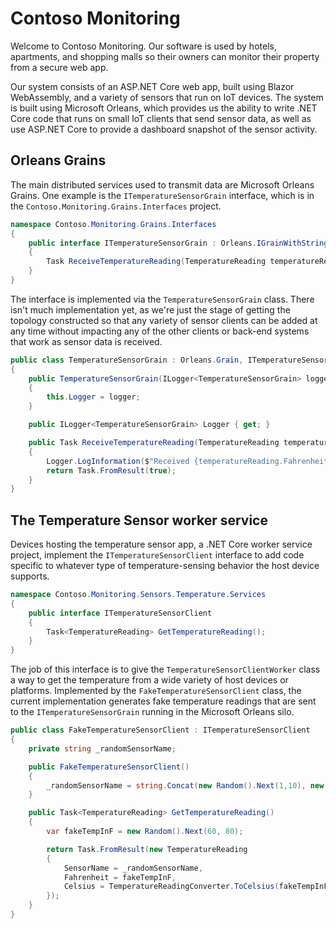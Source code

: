 # Contoso Monitoring

Welcome to Contoso Monitoring. Our software is used by hotels, apartments, and shopping malls so their owners can monitor their property from a secure web app. 

Our system consists of an ASP.NET Core web app, built using Blazor WebAssembly, and a variety of sensors that run on IoT devices. The system is built using Microsoft Orleans, which provides us the ability to write .NET Core code that runs on small IoT clients that send sensor data, as well as use ASP.NET Core to provide a dashboard snapshot of the sensor activity.

## Orleans Grains

The main distributed services used to transmit data are Microsoft Orleans Grains. One example is the `ITemperatureSensorGrain` interface, which is in the `Contoso.Monitoring.Grains.Interfaces` project.

```csharp
namespace Contoso.Monitoring.Grains.Interfaces
{
    public interface ITemperatureSensorGrain : Orleans.IGrainWithStringKey
    {
        Task ReceiveTemperatureReading(TemperatureReading temperatureReading);
    }
}
```

The interface is implemented via the `TemperatureSensorGrain` class. There isn't much implementation yet, as we're just the stage of getting the topology constructed so that any variety of sensor clients can be added at any time without impacting any of the other clients or back-end systems that work as sensor data is received.

```csharp
public class TemperatureSensorGrain : Orleans.Grain, ITemperatureSensorGrain
{
    public TemperatureSensorGrain(ILogger<TemperatureSensorGrain> logger)
    {
        this.Logger = logger;
    }

    public ILogger<TemperatureSensorGrain> Logger { get; }

    public Task ReceiveTemperatureReading(TemperatureReading temperatureReading)
    {
        Logger.LogInformation($"Received {temperatureReading.Fahrenheit} from client {temperatureReading.SensorName} at {DateTime.UtcNow}.");
        return Task.FromResult(true);
    }
}
```

## The Temperature Sensor worker service 

Devices hosting the temperature sensor app, a .NET Core worker service project, implement the `ITemperatureSensorClient` interface to add code specific to whatever type of temperature-sensing behavior the host device supports.

```csharp
namespace Contoso.Monitoring.Sensors.Temperature.Services
{
    public interface ITemperatureSensorClient
    {
        Task<TemperatureReading> GetTemperatureReading();
    }
}
```

The job of this interface is to give the `TemperatureSensorClientWorker` class a way to get the temperature from a wide variety of host devices or platforms. Implemented by the `FakeTemperatureSensorClient` class, the current implementation generates fake temperature readings that are sent to the `ITemperatureSensorGrain` running in the Microsoft Orleans silo.

```csharp
public class FakeTemperatureSensorClient : ITemperatureSensorClient
{
    private string _randomSensorName;

    public FakeTemperatureSensorClient()
    {
        _randomSensorName = string.Concat(new Random().Next(1,10), new Random().Next(1,50));
    }

    public Task<TemperatureReading> GetTemperatureReading()
    {
        var fakeTempInF = new Random().Next(60, 80); 

        return Task.FromResult(new TemperatureReading
        {
            SensorName = _randomSensorName,
            Fahrenheit = fakeTempInF,
            Celsius = TemperatureReadingConverter.ToCelsius(fakeTempInF)
        });
    }
}
```